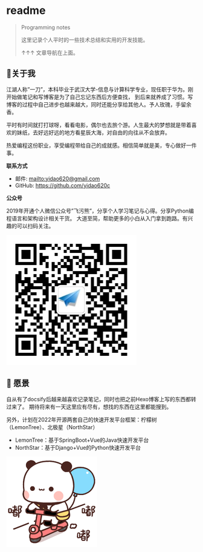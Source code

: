 # readme

> Programming notes
>
> 这里记录个人平时的一些技术总结和实用的开发技能。
> 
> ↑↑↑ 文章导航在上面。

## 📣关于我

江湖人称”一刀”，本科毕业于武汉大学-信息与计算科学专业，现任职于华为。刚开始做笔记和写博客是为了自己忘记东西后方便查找，
到后来就养成了习惯。写博客的过程中自己进步也越来越大，同时还能分享给其他人。予人玫瑰，手留余香。

平时有时间就打打球呀，看看电影，偶尔也去旅个游。人生最大的梦想就是带着喜欢的妹纸，去好远好远的地方看星辰大海，对自由的向往从不会放弃。

热爱编程这份职业，享受编程带给自己的成就感。相信简单就是美，专心做好一件事。

**联系方式**

* 邮件: <mailto:yidao620@gmail.com>
* GitHub: <https://github.com/yidao620c>

**公众号**

2019年开通个人微信公众号”飞污熊”，分享个人学习笔记与心得。分享Python编程语言和架构设计相关干货。
大道至简，帮助更多的小白从入门拿到跑路。有兴趣的可以扫码关注。

![img.png](homepage/images/wuxiong.png) 

## 🔖 愿景

自从有了docsify后越来越喜欢记录笔记，同时也把之前Hexo博客上写的东西都转过来了。
期待将来有一天这里应有尽有，想找的东西在这里都能搜到。

另外，计划在2022年开源两套自己的快速开发平台框架：柠檬树（LemonTree）、北极星（NorthStar）

* LemonTree：基于SpringBoot+Vue的Java快速开发平台
* NorthStar：基于Django+Vue的Python快速开发平台

![](homepage/images/running.gif)

